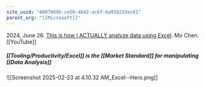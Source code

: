 ```yaml
---
site_uuid: "6007069b-ce50-4642-ac6f-6a958233ec61"
parent_org: "[[Microsoft]]"
---
```


2024, June 26. [This is how I ACTUALLY analyze data using Excel](http://localhost:5173/). Mo Chen. [[YouTube]] 

##### [[Tooling/Productivity/Excel]] is the [[Market Standard]] for manipulating [[Data Analysis]]
![[Screenshot 2025-02-23 at 4.10.32 AM_Excel--Hero.png]]
